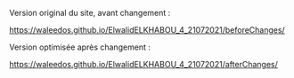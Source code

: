 Version original du site, avant changement :

https://waleedos.github.io/ElwalidELKHABOU_4_21072021/beforeChanges/

Version optimisée après changement :

https://waleedos.github.io/ElwalidELKHABOU_4_21072021/afterChanges/
